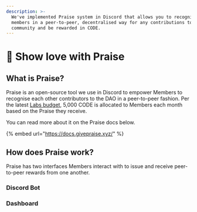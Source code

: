 ```yaml
---
description: >-
  We've implemented Praise system in Discord that allows you to recognise other
  members in a peer-to-peer, decentralised way for any contributions to the
  community and be rewarded in CODE.
---
```


# 🙌 Show love with Praise

## What is Praise?

Praise is an open-source tool we use in Discord to empower Members to recognise each other contributors to the DAO in a peer-to-peer fashion. Per the latest [Labs budget](https://snapshot.org/#/devdao.eth/proposal/0xa4e9c1cf86839fb6682ceed5e2b33d95ba4182aa4bb6072840fcddd5e66370e7), 5,000 CODE is allocated to Members each month based on the Praise they receive.

You can read more about it on the Praise docs below.

{% embed url="https://docs.givepraise.xyz/" %}

## How does Praise work?

Praise has two interfaces Members interact with to issue and receive peer-to-peer rewards from one another.&#x20;

### Discord Bot



### Dashboard



